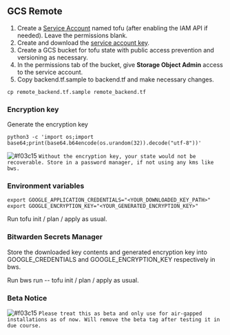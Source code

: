 ## GCS Remote
1. Create a [Service Account](https://cloud.google.com/iam/docs/service-accounts-create) named tofu (after enabling the IAM API if needed). Leave the permissions blank.
1. Create and download the [service account key](https://cloud.google.com/iam/docs/keys-create-delete#creating).
1. Create a GCS bucket for tofu state with public access prevention and versioning as necessary.
1. In the permissions tab of the bucket, give **Storage Object Admin** access to the service account.
1. Copy backend.tf.sample to backend.tf and make necessary changes.
```shell
cp remote_backend.tf.sample remote_backend.tf
```

### Encryption key

Generate the encryption key

```shell
python3 -c 'import os;import base64;print(base64.b64encode(os.urandom(32)).decode("utf-8"))'
```

![#f03c15](https://placehold.co/15x15/f03c15/f03c15.png) `Without the encryption key, your state would not be recoverable. Store in a password manager, if not using any kms like bws.`

### Environment variables

```shell
export GOOGLE_APPLICATION_CREDENTIALS="<YOUR_DOWNLOADED_KEY_PATH>"
export GOOGLE_ENCRYPTION_KEY="<YOUR_GENERATED_ENCRYPTION_KEY>"
```

Run tofu init / plan / apply as usual.

### Bitwarden Secrets Manager

Store the downloaded key contents and generated encryption key into GOOGLE_CREDENTIALS and GOOGLE_ENCRYPTION_KEY respectively in bws.

Run bws run -- tofu init / plan / apply as usual.

### Beta Notice

![#f03c15](https://placehold.co/15x15/f03c15/f03c15.png) `Please treat this as beta and only use for air-gapped installations as of now. Will remove the beta tag after testing it in due course.`
